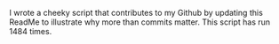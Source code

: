 I wrote a cheeky script that contributes to my Github by updating this ReadMe to illustrate why more than commits matter. This script has run 1484 times.